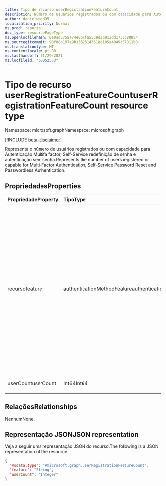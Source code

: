 ```yaml
---
title: Tipo de recurso userRegistrationFeatureCount
description: Número de usuários registrados ou com capacidade para Autenticação Multifa factor, Self-Service redefinição de senha e autenticação sem senha.
author: danielwood95
localization_priority: Normal
ms.prod: reports
doc_type: resourcePageType
ms.openlocfilehash: 0a0ad3758a74e057fa5539d3d913dd1735c88854
ms.sourcegitcommit: 90f08b197a9b13593143618c105a4049c07811b8
ms.translationtype: MT
ms.contentlocale: pt-BR
ms.lasthandoff: 01/29/2021
ms.locfileid: "50052553"
---
```

# <a name="userregistrationfeaturecount-resource-type"></a><span data-ttu-id="5119b-103">Tipo de recurso userRegistrationFeatureCount</span><span class="sxs-lookup"><span data-stu-id="5119b-103">userRegistrationFeatureCount resource type</span></span>

<span data-ttu-id="5119b-104">Namespace: microsoft.graph</span><span class="sxs-lookup"><span data-stu-id="5119b-104">Namespace: microsoft.graph</span></span>

[!INCLUDE [beta-disclaimer](../../includes/beta-disclaimer.md)]

<span data-ttu-id="5119b-105">Representa o número de usuários registrados ou com capacidade para Autenticação Multifa factor, Self-Service redefinição de senha e autenticação sem senha.</span><span class="sxs-lookup"><span data-stu-id="5119b-105">Represents the number of users registered or capable for Multi-Factor Authentication, Self-Service Password Reset and Passwordless Authentication.</span></span>

## <a name="properties"></a><span data-ttu-id="5119b-106">Propriedades</span><span class="sxs-lookup"><span data-stu-id="5119b-106">Properties</span></span>
|<span data-ttu-id="5119b-107">Propriedade</span><span class="sxs-lookup"><span data-stu-id="5119b-107">Property</span></span>|<span data-ttu-id="5119b-108">Tipo</span><span class="sxs-lookup"><span data-stu-id="5119b-108">Type</span></span>|<span data-ttu-id="5119b-109">Descrição</span><span class="sxs-lookup"><span data-stu-id="5119b-109">Description</span></span>|
|:---|:---|:---|
|<span data-ttu-id="5119b-110">recurso</span><span class="sxs-lookup"><span data-stu-id="5119b-110">feature</span></span>|<span data-ttu-id="5119b-111">authenticationMethodFeature</span><span class="sxs-lookup"><span data-stu-id="5119b-111">authenticationMethodFeature</span></span>|<span data-ttu-id="5119b-112">Número de usuários registrados ou com capacidade para Autenticação Multifa factor, Self-Service redefinição de senha e autenticação sem senha.</span><span class="sxs-lookup"><span data-stu-id="5119b-112">Number of users registered or capable for Multi-Factor Authentication, Self-Service Password Reset and Passwordless Authentication.</span></span> <span data-ttu-id="5119b-113">Os valores possíveis são: `ssprRegistered`, `ssprEnabled`, `ssprCapable`, `passwordlessCapable`, `mfaCapable`.</span><span class="sxs-lookup"><span data-stu-id="5119b-113">Possible values are: `ssprRegistered`, `ssprEnabled`, `ssprCapable`, `passwordlessCapable`, `mfaCapable`.</span></span>|
|<span data-ttu-id="5119b-114">userCount</span><span class="sxs-lookup"><span data-stu-id="5119b-114">userCount</span></span>|<span data-ttu-id="5119b-115">Int64</span><span class="sxs-lookup"><span data-stu-id="5119b-115">Int64</span></span>|<span data-ttu-id="5119b-116">Número de usuários.</span><span class="sxs-lookup"><span data-stu-id="5119b-116">Number of users.</span></span>|

## <a name="relationships"></a><span data-ttu-id="5119b-117">Relações</span><span class="sxs-lookup"><span data-stu-id="5119b-117">Relationships</span></span>
<span data-ttu-id="5119b-118">Nenhum</span><span class="sxs-lookup"><span data-stu-id="5119b-118">None.</span></span>

## <a name="json-representation"></a><span data-ttu-id="5119b-119">Representação JSON</span><span class="sxs-lookup"><span data-stu-id="5119b-119">JSON representation</span></span>
<span data-ttu-id="5119b-120">Veja a seguir uma representação JSON do recurso.</span><span class="sxs-lookup"><span data-stu-id="5119b-120">The following is a JSON representation of the resource.</span></span>
<!-- {
  "blockType": "resource",
  "@odata.type": "microsoft.graph.userRegistrationFeatureCount"
}
-->
``` json
{
  "@odata.type": "#microsoft.graph.userRegistrationFeatureCount",
  "feature": "String",
  "userCount": "Integer"
}
```
